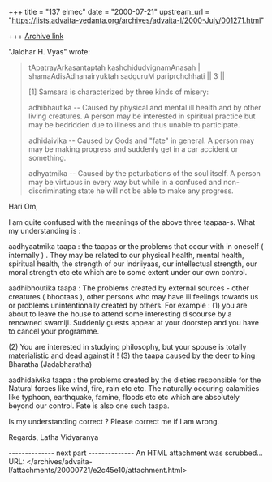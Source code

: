 +++
title = "137 elmec"
date = "2000-07-21"
upstream_url = "https://lists.advaita-vedanta.org/archives/advaita-l/2000-July/001271.html"

+++
[Archive link](https://lists.advaita-vedanta.org/archives/advaita-l/2000-July/001271.html)



"Jaldhar H. Vyas" wrote:

> tApatrayArkasantaptah kashchidudvignamAnasah |
> shamaAdisAdhanairyuktah sadguruM pariprchchhati || 3 ||
>
> [1]  Samsara is characterized by three kinds of misery:
>
> adhibhautika -- Caused by physical and mental ill health and by other
> living creatures.  A person may be interested in spiritual practice but
> may be bedridden due to illness and thus unable to participate.
>
> adhidaivika -- Caused by Gods and "fate" in general.  A person may may be
> making progress and suddenly get in a car accident or something.
>
> adhyatmika -- Caused by the peturbations of the soul itself.  A person may
> be virtuous in every way but while in a confused and non-discriminating
> state he will not be able to make any progress.
>

Hari Om,

I am quite confused with the meanings of the above three taapaa-s.
What my understanding is :

aadhyaatmika taapa : the taapas or the problems that occur with in oneself
( internally ) . They may be related to our physical health, mental health,
spiritual health, the strength of our indriiyaas, our intellectual strength,
our moral strength etc etc which are to some extent under our own control.

aadhibhoutika taapa :   The problems created by external sources - other
creatures ( bhootaas ), other persons who may have ill feelings towards us or
problems unintentionally created by others. For example : (1) you are about to
leave the house to attend some interesting discourse by a renowned swamiji.
Suddenly guests appear at your doorstep and you have to cancel your programme.

(2) You are interested in studying philosophy, but your spouse is totally
materialistic and dead against it !
(3) the taapa caused by the deer to king Bharatha (Jadabharatha)

aadhidaivika taapa   :  the problems created by the dieties responsible for
the Natural forces like wind, fire, rain etc etc. The naturally occuring
calamities like typhoon, earthquake, famine, floods etc etc which are
absolutely beyond our control. Fate is also one such taapa.

Is my understanding correct ? Please correct me if I am wrong.

Regards,
Latha Vidyaranya


-------------- next part --------------
An HTML attachment was scrubbed...
URL: </archives/advaita-l/attachments/20000721/e2c45e10/attachment.html>
